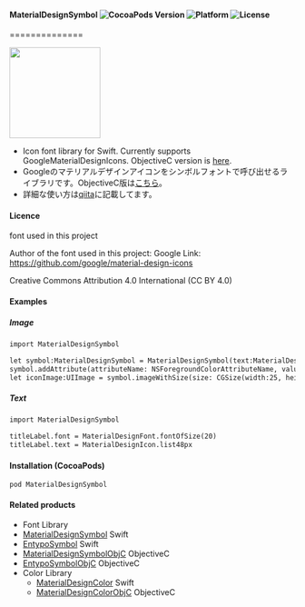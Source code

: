 #### MaterialDesignSymbol ![CocoaPods Version](https://img.shields.io/cocoapods/v/MaterialDesignSymbol.svg?style=flat) ![Platform](https://img.shields.io/cocoapods/p/MaterialDesignSymbol.svg?style=flat) ![License](https://img.shields.io/cocoapods/l/MaterialDesignSymbol.svg?style=flat)
==============

<img src="https://s3.amazonaws.com/cocoacontrols_production/uploads/control_image/image/6377/_____.png" width="160px">

- Icon font library for Swift. Currently supports GoogleMaterialDesignIcons. ObjectiveC version is [here](https://github.com/tichise/MaterialDesignSymbolObjC).
- Googleのマテリアルデザインアイコンをシンボルフォントで呼び出せるライブラリです。ObjectiveC版は[こちら](https://github.com/tichise/MaterialDesignSymbolObjC)。
 - 詳細な使い方は[qiita](http://qiita.com/tichise/items/9fd290f1cc2af4796826)に記載してます。


#### Licence
font used in this project

Author of the font used in this  project: Google
Link: https://github.com/google/material-design-icons

Creative Commons Attribution 4.0 International (CC BY 4.0)

#### Examples

##### Image

```html
import MaterialDesignSymbol

let symbol:MaterialDesignSymbol = MaterialDesignSymbol(text:MaterialDesignIcon.list48px as NSString, size:25)
symbol.addAttribute(attributeName: NSForegroundColorAttributeName, value: UIColor.red)
let iconImage:UIImage = symbol.imageWithSize(size: CGSize(width:25, height:25))
```

##### Text

```html
import MaterialDesignSymbol

titleLabel.font = MaterialDesignFont.fontOfSize(20)
titleLabel.text = MaterialDesignIcon.list48px
```

#### Installation (CocoaPods)
`pod MaterialDesignSymbol`

#### Related products

- Font Library
 - [MaterialDesignSymbol](https://github.com/tichise/MaterialDesignSymbol) Swift
 - [EntypoSymbol](https://github.com/tichise/EntypoSymbol) Swift
 - [MaterialDesignSymbolObjC](https://github.com/tichise/MaterialDesignSymbolObjC) ObjectiveC
 - [EntypoSymbolObjC](https://github.com/tichise/EntypoSymbolObjC) ObjectiveC
- Color Library
  - [MaterialDesignColor](https://github.com/tichise/MaterialDesignColor) Swift
  - [MaterialDesignColorObjC](https://github.com/tichise/MaterialDesignColorObjC) ObjectiveC
